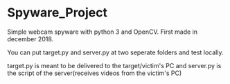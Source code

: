 # Spyware_Project

Simple webcam spyware with python 3 and OpenCV. First made in december 2018.

You can put target.py and server.py at two seperate folders and test locally.

target.py is meant to be delivered to the target/victim's PC and server.py is the script of the server(receives videos from the victim's PC)
